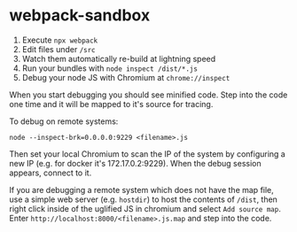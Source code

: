 webpack-sandbox
===============

1. Execute `npx webpack`
2. Edit files under `/src`
3. Watch them automatically re-build at lightning speed
4. Run your bundles with `node inspect /dist/*.js`
5. Debug your node JS with Chromium at `chrome://inspect`

When you start debugging you should see minified code. Step into the code one
time and it will be mapped to it's source for tracing.

To debug on remote systems:
```
node --inspect-brk=0.0.0.0:9229 <filename>.js
```
Then set your local Chromium to scan the IP of the system by configuring a new
IP (e.g. for docker it's 172.17.0.2:9229). When the debug session appears,
connect to it.

If you are debugging a remote system which does not have the map file, use a
simple web server (e.g. `hostdir`) to host the contents of `/dist`, then right
click inside of the uglified JS in chromium and select `Add source map`. Enter
`http://localhost:8000/<filename>.js.map` and step into the code.
